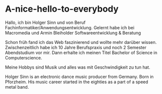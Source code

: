 A-nice-hello-to-everybody
=========================


Hallo, 
ich bin Holger Sinn und von Beruf Fachinformatiker/Anwendungsentwicklung. Gelernt habe ich bei Macromedia und Armin Bleiholder Softwareentwicklung &amp; Beratung

Schon früh fand ich das Web faszinierend und wollte mehr darüber wissen. Zwischenzeitlich habe ich 10 Jahre Berufspraxis und noch 2 Semester Abendstudium vor mir. Dann erhalte ich meinen Titel Bachelor of Science in Computerscience.

Meine Hobbys sind Musik und alles was mit Geschwindigkeit zu tun hat.

Holger Sinn is an electronic dance music producer from Germany. Born in Pforzheim. His music career started in the eighties as a part of a speed metal band.

